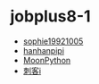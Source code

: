 # jobplus8-1

* [sophie19921005](https://github.com/sophie19921005)
* [hanhanpipi](https://github.com/949410591)
* [MoonPython](https://github.com/mythomasliu/jobplus8-1)
* [刺客i](https://github.com/Gavin-J)


